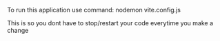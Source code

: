 To run this application use command:
nodemon vite.config.js

This is so you dont have to stop/restart your code everytime you make a change 
